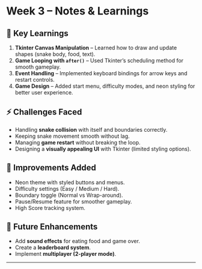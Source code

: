 # Week 3 – Notes & Learnings

## 📖 Key Learnings

1. **Tkinter Canvas Manipulation** – Learned how to draw and update shapes (snake body, food, text).
2. **Game Looping with `after()`** – Used Tkinter’s scheduling method for smooth gameplay.
3. **Event Handling** – Implemented keyboard bindings for arrow keys and restart controls.
4. **Game Design** – Added start menu, difficulty modes, and neon styling for better user experience.

## ⚡ Challenges Faced

* Handling **snake collision** with itself and boundaries correctly.
* Keeping snake movement smooth without lag.
* Managing **game restart** without breaking the loop.
* Designing a **visually appealing UI** with Tkinter (limited styling options).

## 🚀 Improvements Added

* Neon theme with styled buttons and menus.
* Difficulty settings (Easy / Medium / Hard).
* Boundary toggle (Normal vs Wrap-around).
* Pause/Resume feature for smoother gameplay.
* High Score tracking system.

## 🌱 Future Enhancements

* Add **sound effects** for eating food and game over.
* Create a **leaderboard system**.
* Implement **multiplayer (2-player mode)**.

---
